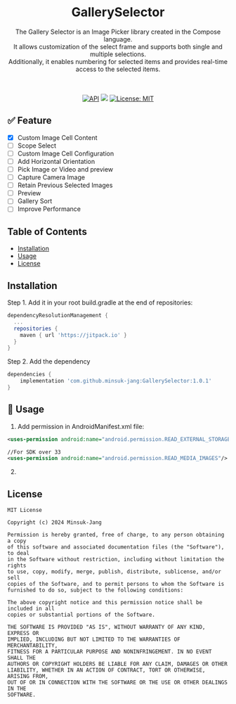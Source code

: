 <h1 align = "center">  GallerySelector </h1>
<!-- Add Gif -->

<div align = "center"> The Gallery Selector is an Image Picker library created in the Compose language. <br>
It allows customization of the select frame and supports both single and multiple selections.<br> 
Additionally, it enables numbering for selected items and provides real-time access to the selected items.

<br><br>
[![API](https://img.shields.io/badge/API-21%2B-brightgreen.svg?style=flat)](https://android-arsenal.com/api?level=21)
[![](https://jitpack.io/v/minsuk-jang/GallerySelector.svg)](https://jitpack.io/#minsuk-jang/GallerySelector)
[![License: MIT](https://img.shields.io/badge/License-MIT-yellow.svg)](https://opensource.org/licenses/MIT)

</div>

## ✅ Feature
- [x] Custom Image Cell Content
- [ ] Scope Select
- [ ] Custom Image Cell Configuration
- [ ] Add Horizontal Orientation
- [ ] Pick Image or Video and preview
- [ ] Capture Camera Image
- [ ] Retain Previous Selected Images
- [ ] Preview
- [ ] Gallery Sort
- [ ] Improve Performance

## Table of Contents
- [Installation](#installation)
- [Usage](#usage)
- [License](#license)

## Installation
Step 1. Add it in your root build.gradle at the end of repositories:
``` gradle
dependencyResolutionManagement {
  ...
  repositories {
    maven { url 'https://jitpack.io' }
  }
}
```
Step 2. Add the dependency
``` gradle
dependencies {
    implementation 'com.github.minsuk-jang:GallerySelector:1.0.1'
}
```

## 🎨 Usage
1. Add permission in AndroidManifest.xml file:
``` AndroidManifest.xml
<uses-permission android:name="android.permission.READ_EXTERNAL_STORAGE" />

//For SDK over 33
<uses-permission android:name="android.permission.READ_MEDIA_IMAGES"/>
```

2. 

<!-- 
- Parameter 설명
- content 설명
- gif 추가 (select ordering / Custom 선택창 표현)
- selectedImages 표현

-->

## License
```
MIT License

Copyright (c) 2024 Minsuk-Jang

Permission is hereby granted, free of charge, to any person obtaining a copy
of this software and associated documentation files (the "Software"), to deal
in the Software without restriction, including without limitation the rights
to use, copy, modify, merge, publish, distribute, sublicense, and/or sell
copies of the Software, and to permit persons to whom the Software is
furnished to do so, subject to the following conditions:

The above copyright notice and this permission notice shall be included in all
copies or substantial portions of the Software.

THE SOFTWARE IS PROVIDED "AS IS", WITHOUT WARRANTY OF ANY KIND, EXPRESS OR
IMPLIED, INCLUDING BUT NOT LIMITED TO THE WARRANTIES OF MERCHANTABILITY,
FITNESS FOR A PARTICULAR PURPOSE AND NONINFRINGEMENT. IN NO EVENT SHALL THE
AUTHORS OR COPYRIGHT HOLDERS BE LIABLE FOR ANY CLAIM, DAMAGES OR OTHER
LIABILITY, WHETHER IN AN ACTION OF CONTRACT, TORT OR OTHERWISE, ARISING FROM,
OUT OF OR IN CONNECTION WITH THE SOFTWARE OR THE USE OR OTHER DEALINGS IN THE
SOFTWARE.
```
